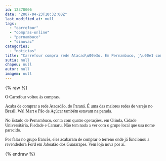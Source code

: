 ```yaml
---
id: 12378006
date: "2007-04-23T10:32:00Z"
last_modified_at: null
tags:
  - "carrefour"
  - "compras-online"
  - "pernambuco"
  - "sinovac"
categories:
  - "noticias"
title: "Carrefour compra rede Atacad\u00e3o. Em Pernambuco, j\u00e1 comprou terreno para nova loja"
sutia: null
chapeu: null
autor: null
imagem: null
---
```

{% raw %}
<p><P><FONT face=Verdana>O Carrefour voltou às compras.</FONT></P></p>
<p><P><FONT face=Verdana>Acaba de comprar a rede Atacadão, do Paraná. É uma das maiores redes de varejo no Brasil. Wal Mart e Pão de Açúcar também estavam na parada.</FONT></P></p>
<p><P><FONT face=Verdana>No Estado de Pernambuco, conta com quatro operações, em Olinda, Cidade Universitária, Piedade e Caruaru. Não tem nada a ver com o grupo local que usa nome parecido.</FONT></P></p>
<p><P><FONT face=Verdana>Por falar no grupo francês, eles acabaram de comprar o terreno onde já funcionou a revendedora Ford em Jaboatão dos Guararapes. Vem loja nova por aí.</FONT></P> </p>
{% endraw %}
